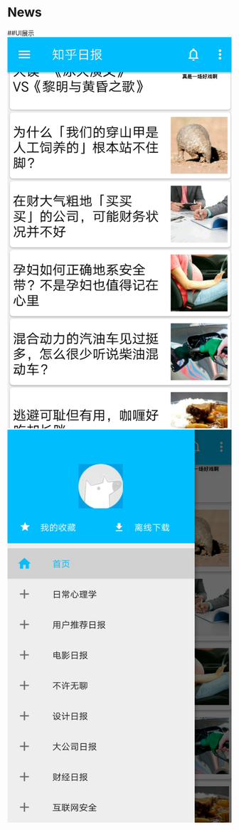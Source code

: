 # News  
##UI展示
![demo1](https://github.com/kaitiandeng/News/blob/master/app/src/main/res/mipmap-xxhdpi/demo1.jpg)
![demo2](https://github.com/kaitiandeng/News/blob/master/app/src/main/res/mipmap-xxhdpi/demo2.jpg)
